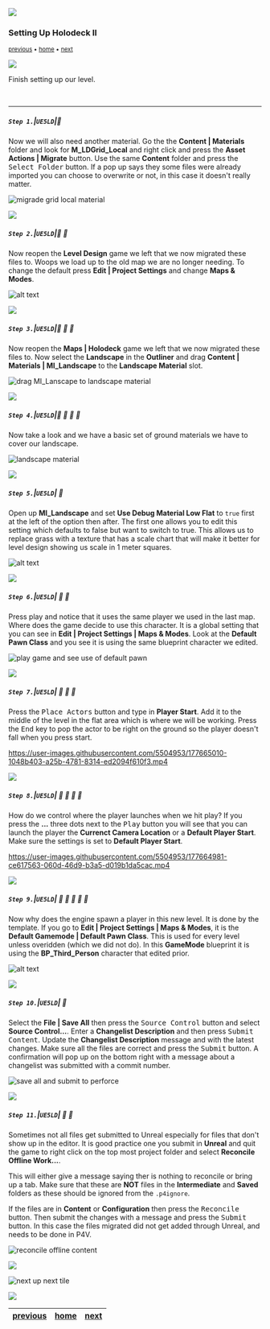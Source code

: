 ![](../images/line3.png)

### Setting Up Holodeck II

<sub>[previous](../holodeck/README.md#user-content-setting-up-holodeck) • [home](../README.md#user-content-ue4-hello-world) • [next](../ramp/README.md#user-content-creating-custom-meshes)</sub>

![](../images/line3.png)

Finish setting up our level.

<br>

---


##### `Step 1.`\|`UE5LD`|:small_blue_diamond:

Now we will also need another material.  Go the the **Content | Materials** folder and look for **M_LDGrid_Local** and right click and press the **Asset Actions | Migrate** button.  Use the same **Content** folder and press the <kbd>Select Folder</kbd> button. If a pop up says they some files were already imported you can choose to overwrite or not, in this case it doesn't really matter.

![migrade grid local material](images/ldGridLocal.png)

![](../images/line2.png)

##### `Step 2.`\|`UE5LD`|:small_blue_diamond: :small_blue_diamond: 

Now reopen the **Level Design** game we left that we now migrated these files to. Woops we load up to the old map we are no longer needing.  To change the default press **Edit | Project Settings** and change **Maps & Modes**.

![alt text](images/projectSettings.png)

![](../images/line2.png)

##### `Step 3.`\|`UE5LD`|:small_blue_diamond: :small_blue_diamond: :small_blue_diamond:

Now reopen the **Maps | Holodeck** game we left that we now migrated these files to. Now select the **Landscape** in the **Outliner** and drag **Content | Materials | MI_Landscape** to the **Landscape Material** slot.

![drag MI_Lanscape to landscape material](images/assignMaterial.png)

![](../images/line2.png)

##### `Step 4.`\|`UE5LD`|:small_blue_diamond: :small_blue_diamond: :small_blue_diamond: :small_blue_diamond:

Now take a look and we have a basic set of ground materials we have to cover our landscape.

![landscape material](images/generalLandscape.png)

![](../images/line2.png)

##### `Step 5.`\|`UE5LD`| :small_orange_diamond:

Open up **MI_Landscape** and set **Use Debug Material Low Flat** to `true` first at the left of the option then after.  The first one allows you to edit this setting which defaults to false but want to switch to true.  This allows us to replace grass with a texture that has a scale chart that will make it better for level design showing us scale in 1 meter squares. 

![alt text](images/meterMaterial.png)

![](../images/line2.png)

##### `Step 6.`\|`UE5LD`| :small_orange_diamond: :small_blue_diamond:

Press play and notice that it uses the same player we used in the last map.  Where does the game decide to use this character.  It is a global setting that you can see in **Edit | Project Settings | Maps & Modes**.  Look at the **Default Pawn Class** and you see it is using the same blueprint character we edited.

![play game and see use of default pawn](images/thirdPersonSstart.png)

![](../images/line2.png)

##### `Step 7.`\|`UE5LD`| :small_orange_diamond: :small_blue_diamond: :small_blue_diamond:

Press the <kbd>Place Actors</kbd> button and type in **Player Start**.  Add it to the middle of the level in the flat area which is where we will be working.  Press the <kbd>End</kbd> key to pop the actor to be right on the ground so the player doesn't fall when you press start.  

https://user-images.githubusercontent.com/5504953/177665010-1048b403-a25b-4781-8314-ed2094f610f3.mp4

![](../images/line2.png)

##### `Step 8.`\|`UE5LD`| :small_orange_diamond: :small_blue_diamond: :small_blue_diamond: :small_blue_diamond:

How do we control where the player launches when we hit play?  If you press the **...** three dots next to the <kbd>Play</kbd> button you will see that you can launch the player the **Currenct Camera Location** or a **Default Player Start**.  Make sure the settings is set to **Default Player Start**.

https://user-images.githubusercontent.com/5504953/177664981-ce617563-060d-46d9-b3a5-d019b1da5cac.mp4


![](../images/line2.png)

##### `Step 9.`\|`UE5LD`| :small_orange_diamond: :small_blue_diamond: :small_blue_diamond: :small_blue_diamond: :small_blue_diamond:

Now why does the engine spawn a player in this new level.  It is done by the template.  If you go to **Edit | Project Settings | Maps & Modes**, it is the **Default Gamemode | Default Pawn Class**.  This is used for every level unless overidden (which we did not do).  In this **GameMode** blueprint it is using the **BP_Third_Person** character that edited prior.

![alt text](images/gameModes.png)

![](../images/line2.png)

##### `Step 10.`\|`UE5LD`| :large_blue_diamond:

Select the **File | Save All** then press the <kbd>Source Control</kbd> button and select **Source Control...**. Enter a **Changelist Description** and then press <kbd>Submit Content</kbd>. Update the **Changelist Description** message and with the latest changes. Make sure all the files are correct and press the <kbd>Submit</kbd> button. A confirmation will pop up on the bottom right with a message about a changelist was submitted with a commit number.

![save all and submit to perforce](images/submitP4.png)

![](../images/line2.png)

##### `Step 11.`\|`UE5LD`| :large_blue_diamond: :small_blue_diamond: 

Sometimes not all files get submitted to Unreal especially for files that don't show up in the editor.  It is good practice one you submit in **Unreal** and quit the game to right click on the top most project folder and select **Reconcile Offline Work...**.

This will either give a message saying ther is nothing to reconcile or bring up a tab.  Make sure that these are **NOT** files in the **Intermediate** and **Saved** folders as these should be ignored from the `.p4ignore`.

If the files are in **Content** or **Configuration** then press the <kbd>Reconcile</kbd> button.  Then submit the changes with a message and press the <kbd>Submit</kbd> button. In this case the files migrated did not get added through Unreal, and needs to be done in P4V.

![reconcile offline content](images/reconcile.png)

![](../images/line.png)

<!-- <img src="https://via.placeholder.com/1000x100/45D7CA/000000/?text=Next Up - Next Title"> -->
![next up next tile](images/banner.png)

![](../images/line.png)

| [previous](../holodeck/README.md#user-content-setting-up-holodeck)| [home](../README.md#user-content-ue4-hello-world) | [next](../ramp/README.md#user-content-creating-custom-meshes)|
|---|---|---|
